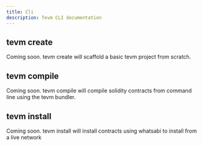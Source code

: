 ```yaml
---
title: Cli
description: Tevm CLI documentation
---
```


## tevm create

Coming soon. tevm create will scaffold a basic tevm project from scratch.

## tevm compile

Coming soon. tevm compile will compile solidity contracts from command line using the tevm bundler.

## tevm install

Coming soon. tevm install will install contracts using whatsabi to install from a live network
